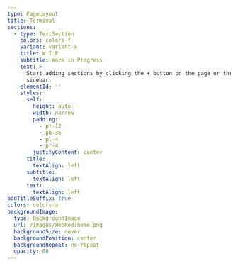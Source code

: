 ```yaml
---
type: PageLayout
title: Terminal
sections:
  - type: TextSection
    colors: colors-f
    variant: variant-a
    title: W.I.P
    subtitle: Work in Progress
    text: >-
      Start adding sections by clicking the + button on the page or through the
      sidebar.
    elementId: ''
    styles:
      self:
        height: auto
        width: narrow
        padding:
          - pt-12
          - pb-36
          - pl-4
          - pr-4
        justifyContent: center
      title:
        textAlign: left
      subtitle:
        textAlign: left
      text:
        textAlign: left
addTitleSuffix: true
colors: colors-a
backgroundImage:
  type: BackgroundImage
  url: /images/WebRedTheme.png
  backgroundSize: cover
  backgroundPosition: center
  backgroundRepeat: no-repeat
  opacity: 80
---
```

